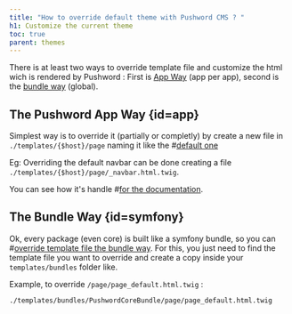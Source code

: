 ```yaml
---
title: "How to override default theme with Pushword CMS ? "
h1: Customize the current theme
toc: true
parent: themes
---
```


There is at least two ways to override template file and customize the html wich is rendered by Pushword : First is [App Way](#app) (app per app), second is the [bundle way](#symfony) (global).

## The Pushword App Way {id=app}

Simplest way is to override it (partially or completly) by create a new file in `./templates/{$host}/page` naming it like the #[default one](https://github.com/Pushword/Pushword/tree/main/packages/core/src/templates/page)

Eg: Overriding the default navbar can be done creating a file `./templates/{$host}/page/_navbar.html.twig`.

You can see how it's handle #[for the documentation](https://github.com/Pushword/Pushword/tree/main/packages/skeleton/templates/pushword.piedweb.com/page).

## The Bundle Way {id=symfony}

Ok, every package (even core) is built like a symfony bundle, so you can #[override template file the bundle way](https://symfony.com/doc/current/bundles/override.html). For this, you just need to find the template file you want to override and create a copy inside your `templates/bundles` folder like.

Example, to override `/page/page_default.html.twig` :

```
./templates/bundles/PushwordCoreBundle/page/page_default.html.twig
```
